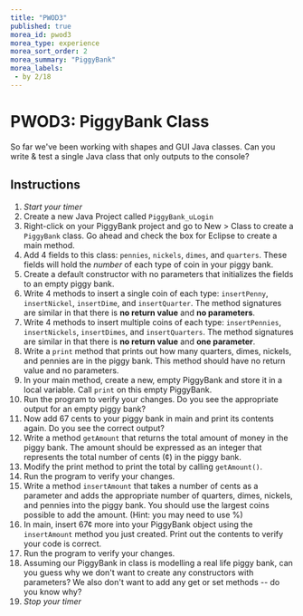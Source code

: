 ```yaml
---
title: "PWOD3"
published: true
morea_id: pwod3
morea_type: experience
morea_sort_order: 2
morea_summary: "PiggyBank"
morea_labels:
 - by 2/18
---
```


# PWOD3: PiggyBank Class

So far we've been working with shapes and GUI Java classes. Can you write & test a single Java class that only outputs to the console?

## Instructions

1. *Start your timer* 
1. Create a new Java Project called `PiggyBank_uLogin`
2. Right-click on your PiggyBank project and go to New > Class to create a `PiggyBank` class. Go ahead and check the box for Eclipse to create a main method.
1. Add 4 fields to this class: `pennies`, `nickels`, `dimes`, and `quarters`. These fields will hold the *number* of each type of coin in your piggy bank.
2. Create a default constructor with no parameters that initializes the fields to an empty piggy bank. 
3. Write 4 methods to insert a single coin of each type: `insertPenny`, `insertNickel`, `insertDime`, and `insertQuarter`. The method signatures are similar in that there is **no return value** and **no parameters**.
3. Write 4 methods to insert multiple coins of each type: `insertPennies`, `insertNickels`, `insertDimes`, and `insertQuarters`. The method signatures are similar in that there is **no return value** and **one parameter**.
4. Write a `print` method that prints out how many quarters, dimes, nickels, and pennies are in the piggy bank. This method should have no return value and no parameters.
4. In your main method, create a new, empty PiggyBank and store it in a local variable. Call `print` on this empty PiggyBank. 
2. Run the program to verify your changes. Do you see the appropriate output for an empty piggy bank?
3. Now add 67 cents to your piggy bank in main and print its contents again. Do you see the correct output?
3. Write a method `getAmount` that returns the total amount of money in the piggy bank. The amount should be expressed as an integer that represents the total number of cents (¢) in the piggy bank.
4. Modify the print method to print the total by calling `getAmount()`.
5. Run the program to verify your changes.
6. Write a method `insertAmount` that takes a number of cents as a parameter and adds the appropriate number of quarters, dimes, nickels, and pennies into the piggy bank. You should use the largest coins possible to add the amount. (Hint: you may need to use %)
3. In main, insert 67¢ more into your PiggyBank object using the `insertAmount` method you just created. Print out the contents to verify your code is correct.
2. Run the program to verify your changes.
3. Assuming our PiggyBank in class is modelling a real life piggy bank, can you guess why we don't want to create any constructors with parameters? We also don't want to add any get or set methods -- do you know why?
1. *Stop your timer*

<!--3. Export your program by right-clicking on your project folder, and selecting “Export > General > Archive File”. Name the file “HelloWorldGUI_uLogin.zip”.-->


<!--{% include wod-times.html Rx="<20 min" Av="20-40 min" Sd="40-60 min" DNF="60+ min" %}

## Demonstration

 Once you've finished doing the WOD a single time, watch me do it:

{% include youtube.html id="dnU6XB0O8Nk" %}

{% include wod-warning.html %}

### My Final Project

[Shapes_pwod2.zip](Shapes_pwod2.zip)-->